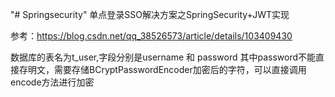 "# Springsecurity" 
单点登录SSO解决方案之SpringSecurity+JWT实现

参考：https://blog.csdn.net/qq_38526573/article/details/103409430


数据库的表名为t_user,字段分别是username 和 password
其中password不能直接存明文，需要存储BCryptPasswordEncoder加密后的字符，可以直接调用encode方法进行加密
